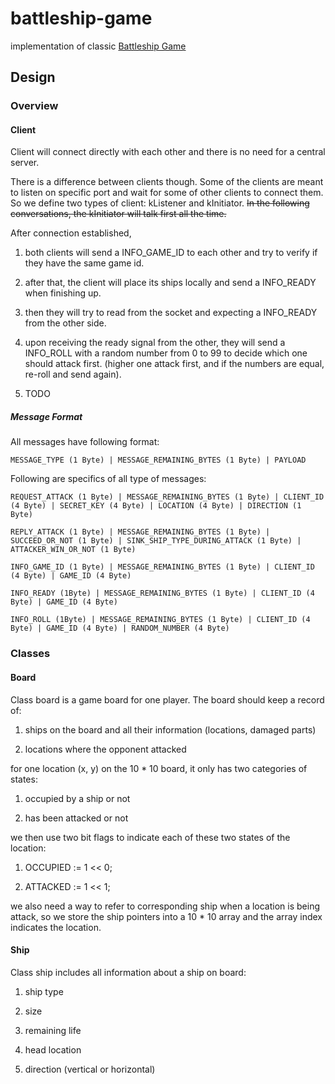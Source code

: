 # battleship-game

implementation of classic [Battleship Game](https://en.wikipedia.org/wiki/Battleship_(game))

## Design

### Overview

#### Client

Client will connect directly with each other and there is no need for a central server.

There is a difference between clients though. Some of the clients are meant to listen on specific port and wait for some of other clients to connect them. So we define two types of client: kListener and kInitiator. ~~In the following conversations, the kInitiator will talk first all the time.~~

After connection established,

1. both clients will send a INFO_GAME_ID to each other and try to verify if they have the same game id.

2. after that, the client will place its ships locally and send a INFO_READY when finishing up.

3. then they will try to read from the socket and expecting a INFO_READY from the other side.

4. upon receiving the ready signal from the other, they will send a INFO_ROLL with a random number from 0 to 99 to decide which one should attack first. (higher one attack first, and if the numbers are equal, re-roll and send again).

5. TODO


##### Message Format

All messages have following format:

`MESSAGE_TYPE (1 Byte) | MESSAGE_REMAINING_BYTES (1 Byte) | PAYLOAD`

Following are specifics of all type of messages:

`REQUEST_ATTACK (1 Byte) | MESSAGE_REMAINING_BYTES (1 Byte) | CLIENT_ID (4 Byte) | SECRET_KEY (4 Byte) | LOCATION (4 Byte) | DIRECTION (1 Byte)`

`REPLY_ATTACK (1 Byte) | MESSAGE_REMAINING_BYTES (1 Byte) | SUCCEED_OR_NOT (1 Byte) | SINK_SHIP_TYPE_DURING_ATTACK (1 Byte) | ATTACKER_WIN_OR_NOT (1 Byte)`


`INFO_GAME_ID (1 Byte) | MESSAGE_REMAINING_BYTES (1 Byte) | CLIENT_ID (4 Byte) | GAME_ID (4 Byte)`

`INFO_READY (1Byte) | MESSAGE_REMAINING_BYTES (1 Byte) | CLIENT_ID (4 Byte) | GAME_ID (4 Byte)`

`INFO_ROLL (1Byte) | MESSAGE_REMAINING_BYTES (1 Byte) | CLIENT_ID (4 Byte) | GAME_ID (4 Byte) | RANDOM_NUMBER (4 Byte)`



### Classes

#### Board

Class board is a game board for one player. The board should keep a record of:

1. ships on the board and all their information (locations, damaged parts)

2. locations where the opponent attacked

for one location (x, y) on the 10 * 10 board, it only has two categories of states:

1. occupied by a ship or not

2. has been attacked or not

we then use two bit flags to indicate each of these two states of the location:

1. OCCUPIED := 1 << 0;

2. ATTACKED := 1 << 1;

we also need a way to refer to corresponding ship when a location is being attack, so we store the ship pointers into a 10 * 10 array and the array index indicates the location.

#### Ship

Class ship includes all information about a ship on board:

1. ship type

2. size

3. remaining life

4. head location

5. direction (vertical or horizontal)
